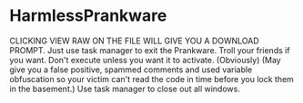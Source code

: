 # HarmlessPrankware
CLICKING VIEW RAW ON THE FILE WILL GIVE YOU A DOWNLOAD PROMPT.
Just use task manager to exit the Prankware. Troll your friends if you want. Don't execute unless you want it to activate. (Obviously)
(May give you a false positive, spammed comments and used variable obfuscation so your victim can't read the code in time before you lock them in the basement.)
Use task manager to close out all windows.
